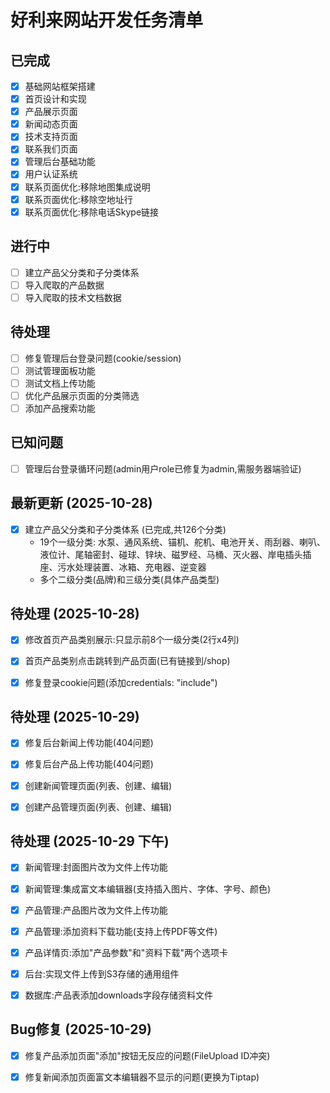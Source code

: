 # 好利来网站开发任务清单

## 已完成
- [x] 基础网站框架搭建
- [x] 首页设计和实现
- [x] 产品展示页面
- [x] 新闻动态页面
- [x] 技术支持页面
- [x] 联系我们页面
- [x] 管理后台基础功能
- [x] 用户认证系统
- [x] 联系页面优化:移除地图集成说明
- [x] 联系页面优化:移除空地址行
- [x] 联系页面优化:移除电话Skype链接

## 进行中
- [ ] 建立产品父分类和子分类体系
- [ ] 导入爬取的产品数据
- [ ] 导入爬取的技术文档数据

## 待处理
- [ ] 修复管理后台登录问题(cookie/session)
- [ ] 测试管理面板功能
- [ ] 测试文档上传功能
- [ ] 优化产品展示页面的分类筛选
- [ ] 添加产品搜索功能

## 已知问题
- [ ] 管理后台登录循环问题(admin用户role已修复为admin,需服务器端验证)



## 最新更新 (2025-10-28)
- [x] 建立产品父分类和子分类体系 (已完成,共126个分类)
  - 19个一级分类: 水泵、通风系统、锚机、舵机、电池开关、雨刮器、喇叭、液位计、尾轴密封、碰球、锌块、磁罗经、马桶、灭火器、岸电插头插座、污水处理装置、冰箱、充电器、逆变器
  - 多个二级分类(品牌)和三级分类(具体产品类型)


## 待处理 (2025-10-28)
- [x] 修改首页产品类别展示:只显示前8个一级分类(2行x4列)
- [x] 首页产品类别点击跳转到产品页面(已有链接到/shop)
- [x] 修复登录cookie问题(添加credentials: "include")



## 待处理 (2025-10-29)
- [x] 修复后台新闻上传功能(404问题)
- [x] 修复后台产品上传功能(404问题)
- [x] 创建新闻管理页面(列表、创建、编辑)
- [x] 创建产品管理页面(列表、创建、编辑)



## 待处理 (2025-10-29 下午)
- [x] 新闻管理:封面图片改为文件上传功能
- [x] 新闻管理:集成富文本编辑器(支持插入图片、字体、字号、颜色)
- [x] 产品管理:产品图片改为文件上传功能
- [x] 产品管理:添加资料下载功能(支持上传PDF等文件)
- [x] 产品详情页:添加"产品参数"和"资料下载"两个选项卡
- [x] 后台:实现文件上传到S3存储的通用组件
- [x] 数据库:产品表添加downloads字段存储资料文件



## Bug修复 (2025-10-29)
- [x] 修复产品添加页面"添加"按钮无反应的问题(FileUpload ID冲突)
- [x] 修复新闻添加页面富文本编辑器不显示的问题(更换为Tiptap)

